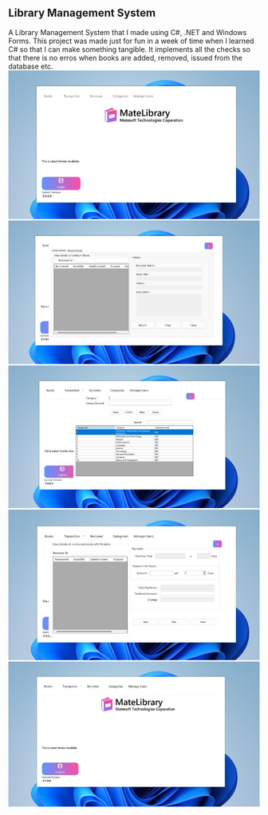 <h2>Library Management System</h2>
A Library Management System that I made using C#, .NET and Windows Forms. This project was made just for fun in a week of time when I learned C# so that I can make something tangible. It implements all the checks so that there is no erros when books are added, removed, issued from the database etc.

<div class="gallery">
  <img src="2.jpg" alt="" />
  <img src="3.jpg" alt="" />
   <img src="4.jpg" alt="" />
  <img src="5.jpg" alt="" />
  <img src=6.jpg" alt="" />
</div>

